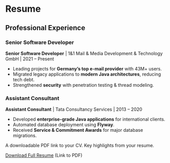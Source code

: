 # Resume


## Professional Experience

### Senior Software Developer
**Senior Software Developer** | 1&1 Mail & Media Development & Technology GmbH | 2021 – Present

- Leading projects for **Germany’s top e-mail provider** with 43M+ users.
- Migrated legacy applications to **modern Java architectures**, reducing tech debt.
- Strengthened **security** with penetration testing & thread modeling.

### Assistant Consultant

**Assistant Consultant** | Tata Consultancy Services | 2013 – 2020

- Developed **enterprise-grade Java applications** for international clients.
- Automated database deployment using **Flyway**.
- Received **Service & Commitment Awards** for major database migrations.


A downloadable PDF link to your CV.
Key highlights from your resume.

[Download Full Resume](#) (Link to PDF)